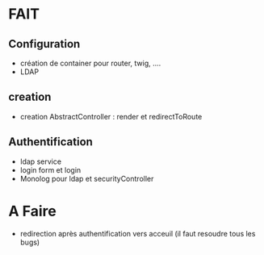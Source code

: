 # FAIT

## Configuration

- création de container pour router, twig, ....
- LDAP

## creation

- creation AbstractController : render et redirectToRoute

## Authentification

- ldap service
- login form et login
- Monolog pour ldap et securityController

# A Faire

- redirection après authentification vers acceuil (il faut resoudre tous les bugs)
